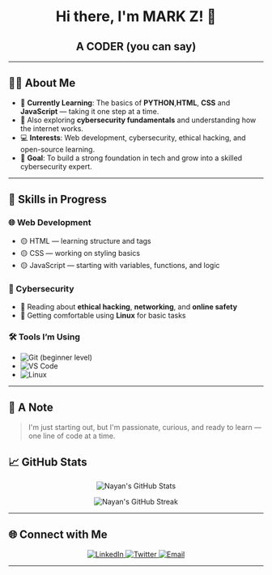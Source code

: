 <h1 align="center">Hi there, I'm MARK Z! 👋</h1>
<h2 align="center">A CODER (you can say)</h2>

---

## 🧑‍💻 About Me

- 🌱 **Currently Learning**: The basics of **PYTHON**,**HTML**, **CSS** and **JavaScript** — taking it one step at a time.
- 🧠 Also exploring **cybersecurity fundamentals** and understanding how the internet works.
- 💻 **Interests**: Web development, cybersecurity, ethical hacking, and open-source learning.
- 🎯 **Goal**: To build a strong foundation in tech and grow into a skilled cybersecurity expert.

---

## 🚀 Skills in Progress

### 🌐 Web Development
- 🟡 HTML — learning structure and tags  
- 🟡 CSS — working on styling basics  
- 🟡 JavaScript — starting with variables, functions, and logic  

### 🔐 Cybersecurity
- 📘 Reading about **ethical hacking**, **networking**, and **online safety**
- 🐧 Getting comfortable using **Linux** for basic tasks

### 🛠️ Tools I’m Using
- ![Git](https://img.shields.io/badge/-Git-F05032?logo=git&logoColor=white&style=flat) (beginner level)
- ![VS Code](https://img.shields.io/badge/-VS%20Code-007ACC?logo=visual-studio-code&logoColor=white&style=flat)
- ![Linux](https://img.shields.io/badge/-Linux-FCC624?logo=linux&logoColor=black&style=flat)

---

## 💬 A Note
> I'm just starting out, but I'm passionate, curious, and ready to learn — one line of code at a time.



## 📈 GitHub Stats

<p align="center">
  <img src="https://github-readme-stats.vercel.app/api?username=NAYAN-MONI0110&show_icons=true&theme=radical&hide_border=true" alt="Nayan's GitHub Stats" />
</p>

<p align="center">
  <img src="https://github-readme-streak-stats.herokuapp.com?user=NAYAN-MONI0110&theme=radical&hide_border=true" alt="Nayan's GitHub Streak" />
</p>

---

## 🌐 Connect with Me

<p align="center">
  <a href="https://www.linkedin.com/in/nayan-moni0110" target="_blank">
    <img src="https://img.shields.io/badge/-LinkedIn-0A66C2?logo=linkedin&logoColor=white&style=for-the-badge" alt="LinkedIn">
  </a>
  <a href="https://twitter.com/nayanmoni0110" target="_blank">
    <img src="https://img.shields.io/badge/-Twitter-1DA1F2?logo=twitter&logoColor=white&style=for-the-badge" alt="Twitter">
  </a>
  <a href="mailto:nayanmoni0110@example.com" target="_blank">
    <img src="https://img.shields.io/badge/-Email-EA4335?logo=gmail&logoColor=white&style=for-the-badge" alt="Email">
  </a>
</p>

---
